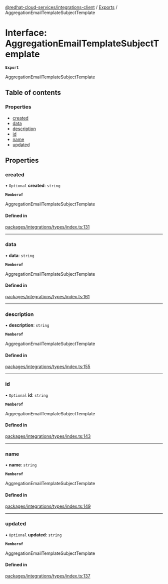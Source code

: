 [@redhat-cloud-services/integrations-client](../README.md) / [Exports](../modules.md) / AggregationEmailTemplateSubjectTemplate

# Interface: AggregationEmailTemplateSubjectTemplate

**`Export`**

AggregationEmailTemplateSubjectTemplate

## Table of contents

### Properties

- [created](AggregationEmailTemplateSubjectTemplate.md#created)
- [data](AggregationEmailTemplateSubjectTemplate.md#data)
- [description](AggregationEmailTemplateSubjectTemplate.md#description)
- [id](AggregationEmailTemplateSubjectTemplate.md#id)
- [name](AggregationEmailTemplateSubjectTemplate.md#name)
- [updated](AggregationEmailTemplateSubjectTemplate.md#updated)

## Properties

### created

• `Optional` **created**: `string`

**`Memberof`**

AggregationEmailTemplateSubjectTemplate

#### Defined in

[packages/integrations/types/index.ts:131](https://github.com/RedHatInsights/javascript-clients/blob/main/packages/integrations/types/index.ts#L131)

___

### data

• **data**: `string`

**`Memberof`**

AggregationEmailTemplateSubjectTemplate

#### Defined in

[packages/integrations/types/index.ts:161](https://github.com/RedHatInsights/javascript-clients/blob/main/packages/integrations/types/index.ts#L161)

___

### description

• **description**: `string`

**`Memberof`**

AggregationEmailTemplateSubjectTemplate

#### Defined in

[packages/integrations/types/index.ts:155](https://github.com/RedHatInsights/javascript-clients/blob/main/packages/integrations/types/index.ts#L155)

___

### id

• `Optional` **id**: `string`

**`Memberof`**

AggregationEmailTemplateSubjectTemplate

#### Defined in

[packages/integrations/types/index.ts:143](https://github.com/RedHatInsights/javascript-clients/blob/main/packages/integrations/types/index.ts#L143)

___

### name

• **name**: `string`

**`Memberof`**

AggregationEmailTemplateSubjectTemplate

#### Defined in

[packages/integrations/types/index.ts:149](https://github.com/RedHatInsights/javascript-clients/blob/main/packages/integrations/types/index.ts#L149)

___

### updated

• `Optional` **updated**: `string`

**`Memberof`**

AggregationEmailTemplateSubjectTemplate

#### Defined in

[packages/integrations/types/index.ts:137](https://github.com/RedHatInsights/javascript-clients/blob/main/packages/integrations/types/index.ts#L137)

